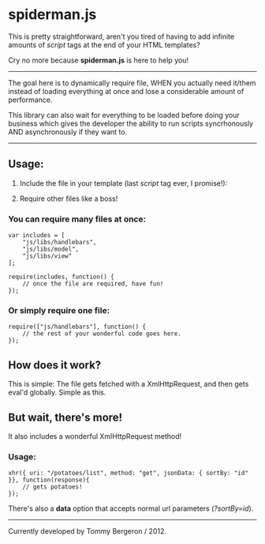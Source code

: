 spiderman.js
============

This is pretty straightforward, aren't you tired of having to add infinite amounts of _script_ tags at the end of your HTML templates?

Cry no more because **spiderman.js** is here to help you!

***

The goal here is to dynamically require file, WHEN you actually need it/them instead of loading everything at once and lose a considerable amount of performance.

This library can also wait for everything to be loaded before doing your business which gives the developer the ability to run scripts syncrhonously AND asynchronously if they want to.

***

## Usage:

1) Include the file in your template (last _script_ tag ever, I promise!):
<script src="js/spiderman.js"></script>

2) Require other files like a boss!

### You can require many files at once:

    var includes = [
        "js/libs/handlebars",
        "js/libs/model",
        "js/libs/view"
    ];

    require(includes, function() {
        // once the file are required, have fun!
    });
  
### Or simply require one file:

    require(["js/handlebars"], function() {
        // the rest of your wonderful code goes here.
    });
    
## How does it work?
This is simple: The file gets fetched with a XmlHttpRequest, and then gets eval'd globally. Simple as this.

## But wait, there's more!
It also includes a wonderful XmlHttpRequest method!

### Usage:

    xhr({ uri: "/potatoes/list", method: "get", jsonData: { sortBy: "id" }}, function(response){
        // gets potatoes!
    });
    
There's also a **data** option that accepts normal url parameters (_?sortBy=id_).

***

Currently developed by Tommy Bergeron / 2012.